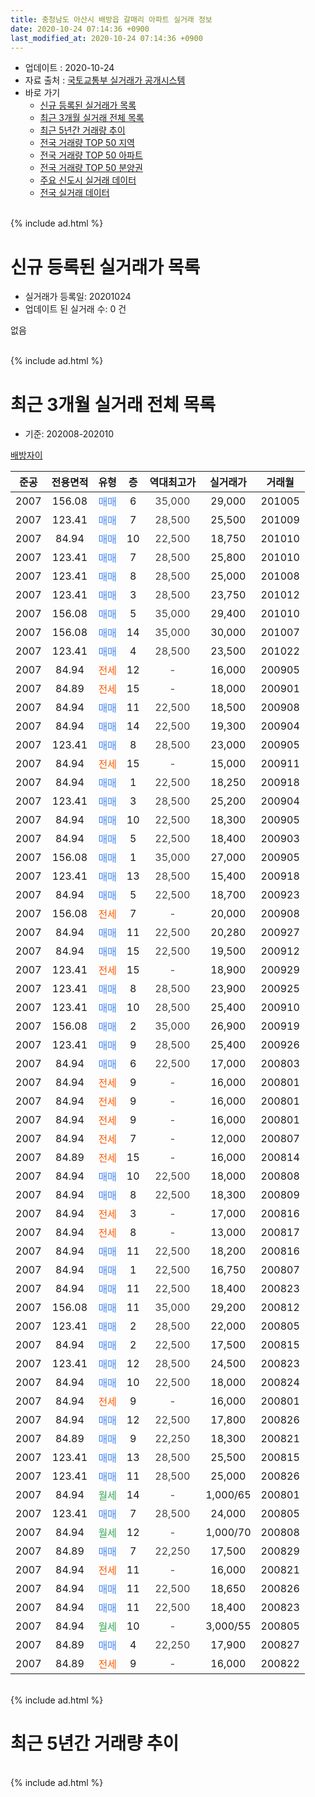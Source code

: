 ```yaml
---
title: 충청남도 아산시 배방읍 갈매리 아파트 실거래 정보
date: 2020-10-24 07:14:36 +0900
last_modified_at: 2020-10-24 07:14:36 +0900
---
```


* 업데이트 : 2020-10-24
* 자료 출처 : [국토교통부 실거래가 공개시스템](http://rt.molit.go.kr)
* 바로 가기
    * [신규 등록된 실거래가 목록](#신규-등록된-실거래가-목록)
    * [최근 3개월 실거래 전체 목록](#최근-3개월-실거래-전체-목록)
    * [최근 5년간 거래량 추이](#최근-5년간-거래량-추이)
    * [전국 거래량 TOP 50 지역](https://inasie.github.io/apt-trade-info/최근-3개월-전국에서-가장-거래가-많이-발생한-지역)
    * [전국 거래량 TOP 50 아파트](https://inasie.github.io/apt-trade-info/최근-3개월-전국에서-가장-거래가-많이-발생한-아파트)
    * [전국 거래량 TOP 50 분양권](https://inasie.github.io/apt-trade-info/최근-3개월-전국에서-가장-거래가-많이-발생한-분양권)
    * [주요 신도시 실거래 데이터](https://inasie.github.io/apt-trade-info/주요-신도시)
    * [전국 실거래 데이터](https://inasie.github.io/apt-trade-info/전국)
<br>
{% include ad.html %}
<br>

# 신규 등록된 실거래가 목록
* 실거래가 등록일: 20201024
* 업데이트 된 실거래 수: 0 건

없음

<br>
{% include ad.html %}
<br>

# 최근 3개월 실거래 전체 목록
* 기준: 202008-202010


[배방자이](https://search.naver.com/search.naver?query=%EC%B6%A9%EC%B2%AD%EB%82%A8%EB%8F%84+%EC%95%84%EC%82%B0%EC%8B%9C+%EB%B0%B0%EB%B0%A9%EC%9D%8D+%EA%B0%88%EB%A7%A4%EB%A6%AC+%EB%B0%B0%EB%B0%A9%EC%9E%90%EC%9D%B4)

|준공|전용면적|유형|층|역대최고가|실거래가|거래월|
|:---:|:---:|:---:|:---:|:---:|:---:|:---:|
|2007|156.08|<span style="color:#4285f3">매매</span>|6|<span style="color:#444444">35,000</span>|29,000|201005|
|2007|123.41|<span style="color:#4285f3">매매</span>|7|<span style="color:#444444">28,500</span>|25,500|201009|
|2007|84.94|<span style="color:#4285f3">매매</span>|10|<span style="color:#444444">22,500</span>|18,750|201010|
|2007|123.41|<span style="color:#4285f3">매매</span>|7|<span style="color:#444444">28,500</span>|25,800|201010|
|2007|123.41|<span style="color:#4285f3">매매</span>|8|<span style="color:#444444">28,500</span>|25,000|201008|
|2007|123.41|<span style="color:#4285f3">매매</span>|3|<span style="color:#444444">28,500</span>|23,750|201012|
|2007|156.08|<span style="color:#4285f3">매매</span>|5|<span style="color:#444444">35,000</span>|29,400|201010|
|2007|156.08|<span style="color:#4285f3">매매</span>|14|<span style="color:#444444">35,000</span>|30,000|201007|
|2007|123.41|<span style="color:#4285f3">매매</span>|4|<span style="color:#444444">28,500</span>|23,500|201022|
|2007|84.94|<span style="color:#ff5a00">전세</span>|12|<span style="color:#444444">-</span>|16,000|200905|
|2007|84.89|<span style="color:#ff5a00">전세</span>|15|<span style="color:#444444">-</span>|18,000|200901|
|2007|84.94|<span style="color:#4285f3">매매</span>|11|<span style="color:#444444">22,500</span>|18,500|200908|
|2007|84.94|<span style="color:#4285f3">매매</span>|14|<span style="color:#444444">22,500</span>|19,300|200904|
|2007|123.41|<span style="color:#4285f3">매매</span>|8|<span style="color:#444444">28,500</span>|23,000|200905|
|2007|84.94|<span style="color:#ff5a00">전세</span>|15|<span style="color:#444444">-</span>|15,000|200911|
|2007|84.94|<span style="color:#4285f3">매매</span>|1|<span style="color:#444444">22,500</span>|18,250|200918|
|2007|123.41|<span style="color:#4285f3">매매</span>|3|<span style="color:#444444">28,500</span>|25,200|200904|
|2007|84.94|<span style="color:#4285f3">매매</span>|10|<span style="color:#444444">22,500</span>|18,300|200905|
|2007|84.94|<span style="color:#4285f3">매매</span>|5|<span style="color:#444444">22,500</span>|18,400|200903|
|2007|156.08|<span style="color:#4285f3">매매</span>|1|<span style="color:#444444">35,000</span>|27,000|200905|
|2007|123.41|<span style="color:#4285f3">매매</span>|13|<span style="color:#444444">28,500</span>|15,400|200918|
|2007|84.94|<span style="color:#4285f3">매매</span>|5|<span style="color:#444444">22,500</span>|18,700|200923|
|2007|156.08|<span style="color:#ff5a00">전세</span>|7|<span style="color:#444444">-</span>|20,000|200908|
|2007|84.94|<span style="color:#4285f3">매매</span>|11|<span style="color:#444444">22,500</span>|20,280|200927|
|2007|84.94|<span style="color:#4285f3">매매</span>|15|<span style="color:#444444">22,500</span>|19,500|200912|
|2007|123.41|<span style="color:#ff5a00">전세</span>|15|<span style="color:#444444">-</span>|18,900|200929|
|2007|123.41|<span style="color:#4285f3">매매</span>|8|<span style="color:#444444">28,500</span>|23,900|200925|
|2007|123.41|<span style="color:#4285f3">매매</span>|10|<span style="color:#444444">28,500</span>|25,400|200910|
|2007|156.08|<span style="color:#4285f3">매매</span>|2|<span style="color:#444444">35,000</span>|26,900|200919|
|2007|123.41|<span style="color:#4285f3">매매</span>|9|<span style="color:#444444">28,500</span>|25,400|200926|
|2007|84.94|<span style="color:#4285f3">매매</span>|6|<span style="color:#444444">22,500</span>|17,000|200803|
|2007|84.94|<span style="color:#ff5a00">전세</span>|9|<span style="color:#444444">-</span>|16,000|200801|
|2007|84.94|<span style="color:#ff5a00">전세</span>|9|<span style="color:#444444">-</span>|16,000|200801|
|2007|84.94|<span style="color:#ff5a00">전세</span>|9|<span style="color:#444444">-</span>|16,000|200801|
|2007|84.94|<span style="color:#ff5a00">전세</span>|7|<span style="color:#444444">-</span>|12,000|200807|
|2007|84.89|<span style="color:#ff5a00">전세</span>|15|<span style="color:#444444">-</span>|16,000|200814|
|2007|84.94|<span style="color:#4285f3">매매</span>|10|<span style="color:#444444">22,500</span>|18,000|200808|
|2007|84.94|<span style="color:#4285f3">매매</span>|8|<span style="color:#444444">22,500</span>|18,300|200809|
|2007|84.94|<span style="color:#ff5a00">전세</span>|3|<span style="color:#444444">-</span>|17,000|200816|
|2007|84.94|<span style="color:#ff5a00">전세</span>|8|<span style="color:#444444">-</span>|13,000|200817|
|2007|84.94|<span style="color:#4285f3">매매</span>|11|<span style="color:#444444">22,500</span>|18,200|200816|
|2007|84.94|<span style="color:#4285f3">매매</span>|1|<span style="color:#444444">22,500</span>|16,750|200807|
|2007|84.94|<span style="color:#4285f3">매매</span>|11|<span style="color:#444444">22,500</span>|18,400|200823|
|2007|156.08|<span style="color:#4285f3">매매</span>|11|<span style="color:#444444">35,000</span>|29,200|200812|
|2007|123.41|<span style="color:#4285f3">매매</span>|2|<span style="color:#444444">28,500</span>|22,000|200805|
|2007|84.94|<span style="color:#4285f3">매매</span>|2|<span style="color:#444444">22,500</span>|17,500|200815|
|2007|123.41|<span style="color:#4285f3">매매</span>|12|<span style="color:#444444">28,500</span>|24,500|200823|
|2007|84.94|<span style="color:#4285f3">매매</span>|10|<span style="color:#444444">22,500</span>|18,000|200824|
|2007|84.94|<span style="color:#ff5a00">전세</span>|9|<span style="color:#444444">-</span>|16,000|200801|
|2007|84.94|<span style="color:#4285f3">매매</span>|12|<span style="color:#444444">22,500</span>|17,800|200826|
|2007|84.89|<span style="color:#4285f3">매매</span>|9|<span style="color:#444444">22,250</span>|18,300|200821|
|2007|123.41|<span style="color:#4285f3">매매</span>|13|<span style="color:#444444">28,500</span>|25,500|200815|
|2007|123.41|<span style="color:#4285f3">매매</span>|11|<span style="color:#444444">28,500</span>|25,000|200826|
|2007|84.94|<span style="color:#34a853">월세</span>|14|<span style="color:#444444">-</span>|1,000/65|200801|
|2007|123.41|<span style="color:#4285f3">매매</span>|7|<span style="color:#444444">28,500</span>|24,000|200805|
|2007|84.94|<span style="color:#34a853">월세</span>|12|<span style="color:#444444">-</span>|1,000/70|200808|
|2007|84.89|<span style="color:#4285f3">매매</span>|7|<span style="color:#444444">22,250</span>|17,500|200829|
|2007|84.94|<span style="color:#ff5a00">전세</span>|11|<span style="color:#444444">-</span>|16,000|200821|
|2007|84.94|<span style="color:#4285f3">매매</span>|11|<span style="color:#444444">22,500</span>|18,650|200826|
|2007|84.94|<span style="color:#4285f3">매매</span>|11|<span style="color:#444444">22,500</span>|18,400|200823|
|2007|84.94|<span style="color:#34a853">월세</span>|10|<span style="color:#444444">-</span>|3,000/55|200805|
|2007|84.89|<span style="color:#4285f3">매매</span>|4|<span style="color:#444444">22,250</span>|17,900|200827|
|2007|84.89|<span style="color:#ff5a00">전세</span>|9|<span style="color:#444444">-</span>|16,000|200822|


<br>
{% include ad.html %}
<br>

# 최근 5년간 거래량 추이


<div style="width:100%;">
    <canvas id="deal_progress" height="200"></canvas>
</div>

<script>
new Chart(document.getElementById("deal_progress"), {
    type: 'line',
    data: {
        labels: ['201510','201511','201512','201601','201602','201603','201604','201605','201606','201607','201608','201609','201610','201611','201612','201701','201702','201703','201704','201705','201706','201707','201708','201709','201710','201711','201712','201801','201802','201803','201804','201805','201806','201807','201808','201809','201810','201811','201812','201901','201902','201903','201904','201905','201906','201907','201908','201909','201910','201911','201912','202001','202002','202003','202004','202005','202006','202007','202008','202009','202010'],
        datasets: [{
            label: '매매',
            pointRadius: 1,
            data: [12, 17, 9, 5, 4, 4, 3, 6, 7, 8, 5, 6, 11, 11, 5, 4, 10, 9, 10, 11, 8, 10, 9, 6, 4, 4, 6, 9, 7, 15, 8, 11, 12, 12, 12, 10, 8, 13, 5, 10, 7, 8, 4, 10, 4, 6, 10, 10, 6, 12, 13, 10, 14, 11, 12, 16, 21, 31, 20, 16, 9],
            borderColor: "rgba(255, 201, 14, 1)",
            backgroundColor: "rgba(255, 201, 14, 0.5)",
            fill: false,
            lineTension: 0
        },{
            label: '전월세',
            pointRadius: 1,
            data: [11, 8, 16, 11, 23, 8, 16, 15, 17, 11, 9, 6, 18, 14, 13, 9, 9, 15, 12, 10, 10, 8, 7, 11, 7, 3, 5, 11, 12, 13, 10, 8, 10, 9, 9, 6, 8, 10, 9, 10, 8, 12, 6, 17, 9, 6, 5, 6, 2, 9, 12, 5, 11, 5, 8, 6, 9, 11, 13, 5, 0],
            borderColor: "rgba(0, 141, 185, 1)",
            backgroundColor: "rgba(0, 141, 185, 0.5)",
            fill: false,
            lineTension: 0
        }
        ]
    },
    options: {
        responsive: true,
        title: {
            display: false
        },
        tooltips: {
            mode: 'index',
            intersect: false
        },
        hover: {
            mode: 'nearest',
            intersect: true
        },
        scales: {
            xAxes: [{
                display: true,
                scaleLabel: {
                    display: true,
                    labelString: '년/월'
                }
            }],
            yAxes: [{
                display: true,
                ticks: {
                    suggestedMin: 0,
                },
                scaleLabel: {
                    display: true,
                    labelString: '실거래 수'
                }
            }]
        }
    }
});

</script>


<br>
{% include ad.html %}
<br>

